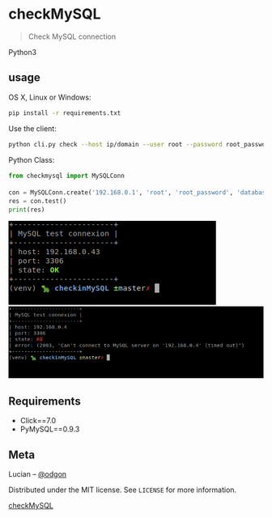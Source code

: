# checkMySQL
> Check MySQL connection

Python3

## usage

OS X, Linux or Windows:

```sh
pip install -r requirements.txt
```

Use the client:

```sh
python cli.py check --host ip/domain --user root --password root_password --db database_name
```

Python Class:

```python
from checkmysql import MySQLConn

con = MySQLConn.create('192.168.0.1', 'root', 'root_password', 'database_name', 3306)
res = con.test()
print(res)
```

![](screens/ok.png)
![](screens/ko.png)


## Requirements

* Click==7.0
* PyMySQL==0.9.3

## Meta

Lucian – [@odgon](https://twitter.com/odgon)

Distributed under the MIT license. See ``LICENSE`` for more information.

[checkMySQL](https://github.com/odgon/checkMySQL)